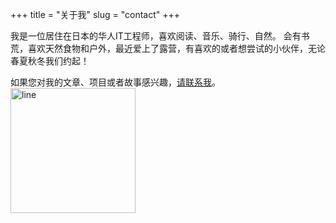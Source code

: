+++
title = "关于我"
slug = "contact"
+++

我是一位居住在日本的华人IT工程师，喜欢阅读、音乐、骑行、自然。
会有书荒，喜欢天然食物和户外，最近爱上了露营，有喜欢的或者想尝试的小伙伴，无论春夏秋冬我们约起！

如果您对我的文章、项目或者故事感兴趣，[请联系我](<mailto:duandahai66@gmail.com>)。
<img src="/images/line.jpg" alt="line" width="200">
